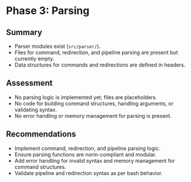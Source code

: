 # Phase 3: Parsing

## Summary
- Parser modules exist (`src/parser/`).
- Files for command, redirection, and pipeline parsing are present but currently empty.
- Data structures for commands and redirections are defined in headers.

## Assessment
- No parsing logic is implemented yet; files are placeholders.
- No code for building command structures, handling arguments, or validating syntax.
- No error handling or memory management for parsing is present.

## Recommendations
- Implement command, redirection, and pipeline parsing logic.
- Ensure parsing functions are norm-compliant and modular.
- Add error handling for invalid syntax and memory management for command structures.
- Validate pipeline and redirection syntax as per bash behavior.
